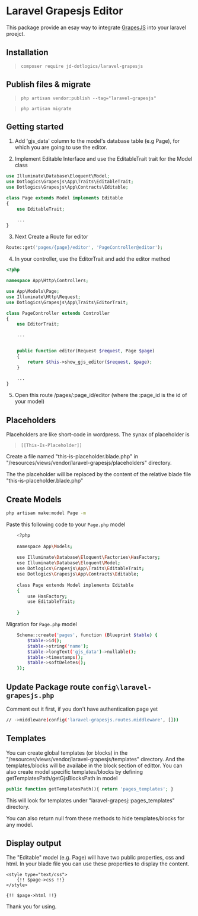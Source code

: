 # Laravel Grapesjs Editor
This package provide an esay way to integrate [GrapesJS](https://grapesjs.com/) into your laravel proejct.

## Installation

>`composer require jd-dotlogics/laravel-grapesjs`


## Publish files & migrate

>`php artisan vendor:publish --tag="laravel-grapesjs"`

>`php artisan migrate`

## Getting started

1. Add 'gjs_data' column to the model's database table (e.g Page), for which you are going to use the editor.

2. Implement Editable Interface and use the EditableTrait trait for the Model class 
```php
use Illuminate\Database\Eloquent\Model;
use Dotlogics\Grapesjs\App\Traits\EditableTrait;
use Dotlogics\Grapesjs\App\Contracts\Editable;

class Page extends Model implements Editable
{
    use EditableTrait;

    ...
}
```

3. Next Create a Route for editor
```php
Route::get('pages/{page}/editor', 'PageController@editor');

```

4. In your controller, use the EditorTrait and add the editor method
```php
<?php

namespace App\Http\Controllers;

use App\Models\Page;
use Illuminate\Http\Request;
use Dotlogics\Grapesjs\App\Traits\EditorTrait;

class PageController extends Controller
{
    use EditorTrait;

    ...


    public function editor(Request $request, Page $page)
    {
        return $this->show_gjs_editor($request, $page);
    }

    ...
}


```

5. Open this route /pages/:page_id/editor (where the :page_id is the id of your model)

## Placeholders
Placeholders are like short-code in wordpress. The synax of placeholder is
>`[[This-Is-Placeholder]]`

Create a file named "this-is-placeholder.blade.php" in "/resources/views/vendor/laravel-grapesjs/placeholders" directory.

The the placeholder will be replaced by the content of the relative blade file "this-is-placeholder.blade.php"

## Create Models
```bash
php artisan make:model Page -m
```

Paste this following code to your `Page.php` model
```bash
	<?php
	
	namespace App\Models;
	
	use Illuminate\Database\Eloquent\Factories\HasFactory;
	use Illuminate\Database\Eloquent\Model;
	use Dotlogics\Grapesjs\App\Traits\EditableTrait;
	use Dotlogics\Grapesjs\App\Contracts\Editable;
	
	class Page extends Model implements Editable
	{
	    use HasFactory;
	    use EditableTrait;
	
	}
```

Migration for `Page.php` model
```bash
	Schema::create('pages', function (Blueprint $table) {
	    $table->id();
	    $table->string('name');
	    $table->longText('gjs_data')->nullable();
	    $table->timestamps();
	    $table->softDeletes();
	});
```

## Update Package route `config\laravel-grapesjs.php`
Comment out it first, if you don't have authentication page yet
```bash
// ->middleware(config('laravel-grapesjs.routes.middleware', []))
```

## Templates
You can create global templates (or blocks) in the "/resources/views/vendor/laravel-grapesjs/templates" directory. And the templates/blocks will be availabe in the block section of edittor.   You can also create model specific templates/blocks by defining getTemplatesPath/getGjsBlocksPath in model
```php
public function getTemplatesPath(){ return 'pages_templates'; }
```

This will look for templates under "laravel-grapesj::pages_templates" directory.

You can also return null from these methods to hide templates/blocks for any model.



## Display output
The "Editable" model (e.g. Page) will have two public properties, css and html. In your blade file you can use these properties to display the content.

```blade
<style type="text/css">
	{!! $page->css !!}
</style>

{!! $page->html !!}

```

Thank you for using.
